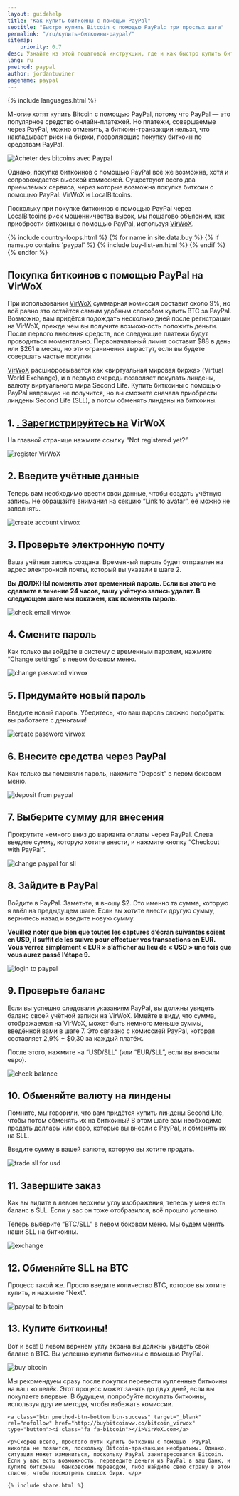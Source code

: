 ```yaml
---
layout: guidehelp
title: "Как купить биткоины с помощью PayPal"
seotitle: "Быстро купить Bitcoin с помощью PayPal: три простых шага"
permalink: "/ru/купить-биткоины-paypal/"
sitemap:
    priority: 0.7
desc: Узнайте из этой пошаговой инструкции, где и как быстро купить биткоины с помощью PayPal. Мы покажем вам самый простой способ покупки биткион с помощью PayPal.  
lang: ru
pmethod: paypal
author: jordantuwiner
pagename: paypal
---
```

<div class="col-sm-12">

{% include languages.html %}

<p>Многие хотят купить Bitcoin с помощью PayPal, потому что PayPal — это популярное средство онлайн-платежей. Но платежи, совершаемые через PayPal, можно отменить, а биткоин-транзакции нельзя, что накладывает риск на биржи, позволяющие  покупку биткоин по средствам PayPal.</p>

<img class="img-responsive halfimg-right" alt="Acheter des bitcoins avec Paypal" src="/img/icons/sepa.png">

<p>Однако, покупка биткоинов с помощью PayPal всё же возможна, хотя и сопровождается высокой комиссией. Существуют всего два приемлемых сервиса, через которые возможна покупка биткоин с помощью PayPal: VirWoX и LocalBitcoins.</p>

<p>Поскольку при покупке биткоинов с помощью PayPal через LocalBitcoins риск мошенничества высок, мы пошагово объясним, как приобрести биткоины с помощью PayPal, используя <a href="http://buybitcoinww.co/bitcoin_virwox" rel="nofollow" target="_blank">VirWoX</a>.</p>
</div>

<div class="col-sm-12">
	{% include country-loops.html %}
	{% for name in site.data.buy %}
	{% if name.po contains 'paypal' %}
	{% include buy-list-en.html %}
	{% endif %}
	{% endfor %}
</div>

<div class="col-sm-12 small-large-break">
</div>


<div class="col-xs-12">
<h2 class="pp-header">Покупка биткоинов с помощью PayPal на VirWoX</h2>

<p>При использовании <a href="http://buybitcoinww.co/bitcoin_virwox" rel="nofollow" target="_blank">VirWoX</a> суммарная комиссия составит около 9%, но всё равно это остаётся самым удобным способом купить BTC за PayPal. Возможно, вам придётся подождать несколько дней после регистрации на VirWoX, прежде чем вы получите возможность положить деньги. После первого внесения средств, все следующие платежи будут проводиться моментально. Первоначальный лимит составит $88 в день или $261 в месяц, но эти ограничения вырастут, если вы будете совершать частые покупки.</p> 

<p><a href="http://buybitcoinww.co/bitcoin_virwox" rel="nofollow" target="_blank">VirWoX</a> расшифровывается как «виртуальная мировая биржа» (Virtual World Exchange), и в первую очередь позволяет покупать линдены, валюту виртуального мира Second Life. Купить биткоины с помощью PayPal напрямую не получится, но вы сможете сначала приобрести линдены Second Life (SLL), а потом обменять линдены на биткоины.</p> 

<h2>1. <a href="http://buybitcoinww.co/bitcoin_virwox" rel="nofollow" target="_blank">. Зарегистрируйтесь на</a> VirWoX</h2> 

<p>На главной странице нажмите ссылку “Not registered yet?”</p> 

<p><img src="/img/paypaltobtc/1.png" alt="register VirWoX" class="img-responsive kb-helper" /></p> 

<h2 id="enter-the-details-for-your-account">2. Введите учётные данные</h2> 

<p>Теперь вам необходимо ввести свои данные, чтобы создать учётную запись. Не обращайте внимания на секцию “Link to avatar”, её можно не заполнять.</p> 

<p><img src="/img/paypaltobtc/2.png" alt="create account virwox" class="img-responsive kb-helper" /></p> 

<h2 id="check-your-email">3. Проверьте электронную почту</h2> 

<p>Ваша учётная запись создана. Временный пароль будет отправлен на адрес электронной почты, который вы указали в шаге 2.</p> 

<p><strong>Вы ДОЛЖНЫ поменять этот временный пароль. Если вы этого не сделаете в течение 24 часов, вашу учётную запись удалят. В следующем шаге мы покажем, как поменять пароль.</strong></p> 

<p><img src="/img/paypaltobtc/3.png" alt="check email virwox" class="img-responsive kb-helper" /></p> 

<h2 id="change-your-password">4. Смените пароль</h2> 

<p>Как только вы войдёте в систему с временным паролем, нажмите “Change settings” в левом боковом меню.</p> 

<p><img src="/img/paypaltobtc/4.png" alt="change password virwox" class="img-responsive kb-helper" /></p> 

<h2 id="create-a-new-password">5. Придумайте новый пароль</h2> 

<p>Введите новый пароль. Убедитесь, что ваш пароль сложно подобрать: вы работаете с деньгами! </p> 

<p><img src="/img/paypaltobtc/5.png" alt="create password virwox" class="img-responsive kb-helper" /></p> 

<h2 id="deposit-from-paypal">6. Внесите средства через PayPal</h2> 

<p>Как только вы поменяли пароль, нажмите “Deposit” в левом боковом меню.</p> 

<p><img src="/img/paypaltobtc/6.png" alt="deposit from paypal" class="img-responsive kb-helper" /></p> 

<h2 id="deposit-and-select-amount">7. Выберите сумму для внесения</h2> 

<p>Прокрутите немного вниз до варианта оплаты через PayPal. Слева введите сумму, которую хотите внести, и нажмите кнопку “Checkout with PayPal”.</p> 

<p><img src="/img/paypaltobtc/7.png" alt="change paypal for sll" class="img-responsive kb-helper" /></p> 

<h2 id="login-to-paypal">8. Зайдите в PayPal</h2> 

<p>Войдите в PayPal. Заметьте, я вношу $2. Это именно та сумма, которую я ввёл на предыдущем шаге. Если вы хотите внести другую сумму, вернитесь назад и введите новую сумму.</p> 

<p><strong>Veuillez noter que bien que toutes les captures d’écran suivantes soient en USD, il suffit de les suivre pour effectuer vos transactions en EUR. Vous verrez simplement «  EUR » s’afficher au lieu de «  USD »  une fois que vous aurez passé l’étape 9.</strong></p>

<p><img src="/img/paypaltobtc/8.png" alt="login to paypal" class="img-responsive kb-helper" /></p> 

<h2 id="verify-acccount-balance">9. Проверьте баланс</h2> 

<p>Если вы успешно следовали указаниям PayPal, вы должны увидеть баланс своей учётной записи на VirWoX. Имейте в виду, что сумма, отображаемая на VirWoX, может быть немного меньше суммы, введённой вами в шаге 7. Это связано с комиссией PayPal, которая составляет 2,9% + $0,30 за каждый платёж.</p> 

<p>После этого, нажмите на “USD/SLL” (или “EUR/SLL”, если вы вносили евро).</p> 

<p><img src="/img/paypaltobtc/9.png" alt="check balance" class="img-responsive kb-helper" /></p> 

<h2 id="trade-usd-for-second-life-lindens">10. Обменяйте валюту на линдены</h2> 

<p>Помните, мы говорили, что вам придётся купить линдены Second Life, чтобы потом обменять их на биткоины? В этом шаге вам необходимо продать доллары или евро, которые вы внесли с PayPal, и обменять их на SLL.</p> 

<p>Введите сумму в вашей валюте, которую вы хотите продать. </p> 

<p><img src="/img/paypaltobtc/10.png" alt="trade sll for usd" class="img-responsive kb-helper" /></p> 

<h2 id="complete-order">11. Завершите заказ</h2> 

<p>Как вы видите в левом верхнем углу изображения, теперь у меня есть баланс в SLL. Если у вас он тоже отобразился, всё прошло успешно.</p> 

<p>Теперь выберите “BTC/SLL” в левом боковом меню. Мы будем менять наши SLL на биткоины.</p> 

<p><img src="/img/paypaltobtc/11.png" alt="exchange" class="img-responsive kb-helper" /></p> 

<h2 id="trade-sll-for-btc">12. Обменяйте SLL на BTC</h2> 

<p>Процесс такой же. Просто введите количество BTC, которое вы хотите купить, и нажмите “Next”. </p> 

<p><img src="/img/paypaltobtc/12.png" alt="paypal to bitcoin" class="img-responsive kb-helper" /></p> 

<h2 id="buy-bitcoin">13. Купите биткоины!</h2> 

<p>Вот и всё! В левом верхнем углу экрана вы должны увидеть свой баланс в BTC. Вы успешно купили биткоины с помощью PayPal.</p> 

<p><img src="/img/paypaltobtc/13.png" alt="buy bitcoin" class="img-responsive kb-helper" /></p> 

<p>Мы рекомендуем сразу после покупки перевести купленные биткоины на ваш кошелёк. Этот процесс может занять до двух дней, если вы покупаете впервые. В будущем, попробуйте покупать биткоины, используя другие методы, чтобы избежать комиссии.</p> 
	
	<a class="btn pmethod-btn-bottom btn-success" target="_blank" rel="nofollow" href="http://buybitcoinww.co/bitcoin_virwox" type="button"><i class="fa fa-bitcoin"></i>VirWoX.com</a>
	
	<p>Скорее всего, простого пути купить биткоины с помощью  PayPal никогда не появится, поскольку Bitcoin-транзакции необратимы. Однако, ситуация может измениться, поскольку PayPal заинтересовался Bitcoin. Если у вас есть возможность, переведите деньги из PayPal в ваш банк, и купите биткоины  банковским переводом, либо найдите свою страну в этом списке, чтобы посмотреть список бирж. </p>
	
	{% include share.html %}
</div>
